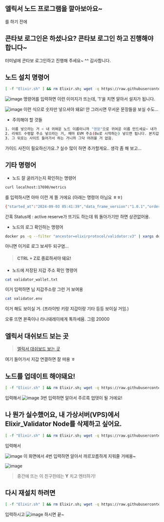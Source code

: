 ## 엘릭서 노드 프로그램을 깔아보아요~
를 하기 전에
## 콘타보 로그인은 하셨나요? 콘타보 로그인 하고 진행해야 합니다~
터미널에 콘타보 로그인하고 진행해 주세요~ ^^ 감사합니다.

## 노드 설치 명령어
```bash
[ -f "Elixir.sh" ] && rm Elixir.sh; wget -q https://raw.githubusercontent.com/koinlove/Elixir_Validators/main/Elixir.sh && chmod +x Elixir.sh && ./Elixir.sh
```
![image](https://github.com/user-attachments/assets/415dc586-df7f-4ed3-8664-f4c4ac334f3d)
명령어를 입력하면 이런 이미지가 뜨는데, '1'을 치면 알아서 설치가 됩니다.

![image](https://github.com/user-attachments/assets/b65f8d2c-78f9-472a-8827-f2420d13252c)
이런 식으로 숫자만 넣으셔야 돼요! 안 그러시면 무서운 문장들을 보실 수도...

- 주의해야 할 것들
```bash
1. 이름 넣으라는 거 < 내 귀여운 노드 이름이니까 "영문"으로 귀여운 이름 만드세요~ 내가 좋아하는 팝가수라거나..
2. 리워드 수령할 주소 넣으라는 거, 메마 EVM 주소(0x로 시작하는) 넣으면 됩니다. 본지갑도 ㄱㅊ음
3. 그 뒤로는 사이트 들어가서 하는 거니까 그닥 어려울 거 없음.
```

가이드 사진이 필요하신가요..? 실수 많이 하면 추가할게요.. 생각 좀 해 보고...

## 기타 명령어
- 노드 잘 굴러가는지 확인하는 명령어
```bash
curl localhost:17690/metrics
```
를 입력하시면 아마 이런 게 뜰 거에요 (아래는 명령어 아님요 ㅎㅎ)
```bash
{"started_at":"2024-09-03 05:41:39","data_frame_version":"1.0.1","order_proposal_version":"1.0.1","app_version":"3.1.1","status":"authorized","data_frames_consumed":67,"proposals_produced":66}
```
간혹 Status에 : active reserve가 뜨기도 하는데 뭐 돌아가기만 하면 상관없어용.

- 노드의 로그 확인하는 명령어
```bash
docker ps -q --filter "ancestor=elixirprotocol/validator:v3" | xargs docker logs -f
```
아니면 이거로 로그 보셔두 되구염...
> #### CTRL + Z로 종료하셔야 돼요!

- 노드에 저장된 지갑 주소 확인 명령어
```bash
cat validator_wallet.txt
```
이거 입력하면 님 지갑주소랑 그런 거 보여용

```bash
cat validator.env
```
이거 해도 보이실 거. (프라이빗 키랑 지갑이랑 기타 등등 보이실 거임.)

오류 뜨면 뵨죽이나 라나돼레이에게 톡하세욤. 그럼 20000

## 엘릭서 대쉬보드 보는 곳

> [엘릭서 대쉬보드 보는 곳](https://testnet-3.elixir.xyz/)

여기 들어가서 지갑 연결하면 잘 떠용 ㅎ

## 노드를 업데이트 해야돼요!
```bash
[ -f "Elixir.sh" ] && rm Elixir.sh; wget -q https://raw.githubusercontent.com/koinlove/Elixir_Validators/main/Elixir.sh && chmod +x Elixir.sh && ./Elixir.sh
```
입력해서
![image](https://github.com/user-attachments/assets/2bd2610c-f043-4469-b14e-ee72bbbfd6f6)
3번 입력하면 알아서 주르륵 업뎃이 될 거에요!

## 나 뭔가 실수했어요, 내 가상서버(VPS)에서 Elixir_Validator Node를 삭제하고 싶어요.
```bash
[ -f "Elixir.sh" ] && rm Elixir.sh; wget -q https://raw.githubusercontent.com/koinlove/Elixir_Validators/main/Elixir.sh && chmod +x Elixir.sh && ./Elixir.sh
```
입력해서

![image](https://github.com/user-attachments/assets/311bf53f-41d5-4333-a6b4-0fe9a4c7138f)
이 화면에서 4번 입력하면 알아서 까르꼬름하게 지워줄 거에용~

![image](https://github.com/user-attachments/assets/1ea2be0f-d034-4ae8-ab7c-704767785d8a)

>중간에 뜨는 이 친구한테는 **Y** 치고 엔터하기!

## 다시 재설치 하려면 
```bash
[ -f "Elixir.sh" ] && rm Elixir.sh; wget -q https://raw.githubusercontent.com/koinlove/Elixir_Validators/main/Elixir.sh && chmod +x Elixir.sh && ./Elixir.sh
```
입력하시고
![image](https://github.com/user-attachments/assets/b65f8d2c-78f9-472a-8827-f2420d13252c)
하시면 끝~
